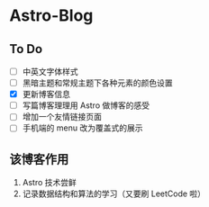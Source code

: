 # Astro-Blog

## To Do

- [ ] 中英文字体样式
- [ ] 黑暗主题和常规主题下各种元素的颜色设置
- [x] 更新博客信息
- [ ] 写篇博客理理用 Astro 做博客的感受
- [ ] 增加一个友情链接页面
- [ ] 手机端的 menu 改为覆盖式的展示

## 该博客作用

1. Astro 技术尝鲜
2. 记录数据结构和算法的学习（又要刷 LeetCode 啦）
